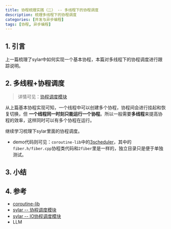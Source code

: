 ```yaml
---
title: 协程梳理实践（二） -- 多线程下的协程调度
description: 梳理多线程下的协程调度
categories: [并发与异步编程]
tags: [协程, 异步编程]
---
```



## 1. 引言

上一篇梳理了sylar中如何实现一个基本协程，本篇对多线程下的协程调度进行跟踪说明。

## 2. 多线程+协程调度

> 详情可见：[协程调度模块](https://www.midlane.top/wiki/pages/viewpage.action?pageId=10060963)

从上篇基本协程实现可知，一个线程中可以创建多个协程，协程间会进行挂起和恢复切换，但 **⼀个线程同⼀时刻只能运⾏⼀个协程**。所以一般需要**多线程**来提高协程的效率，这样同时可以有多个协程在运行。

继续学习梳理下sylar里面的协程调度。
* demo代码则可见：`coroutine-lib`中的[3scheduler](https://github.com/xiaodongQ/coroutine-lib/tree/main/fiber_lib/3scheduler)，其中的`fiber.h/fiber.cpp`协程类代码和`2fiber`里是一样的，独立目录只是便于单独测试。




## 3. 小结



## 4. 参考

* [coroutine-lib](https://github.com/youngyangyang04/coroutine-lib)
* [sylar -- 协程调度模块](https://www.midlane.top/wiki/pages/viewpage.action?pageId=10060963)
* [sylar -- IO协程调度模块](https://www.midlane.top/wiki/pages/viewpage.action?pageId=10061031)
* LLM
